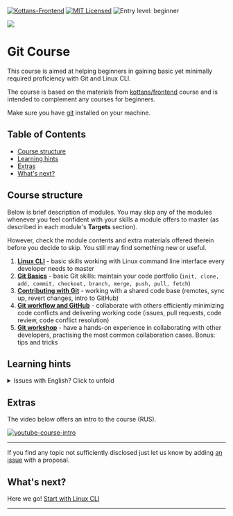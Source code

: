[![Kottans-Frontend][badge-kottans]][kottans-git]
[![MIT Licensed][badge-mit]][license]
![Entry level: beginner][badge-beginner]

<img src="./img/git-banner-1020x175.png" style="max-width: 100%; margin-left: auto; margin-right: auto;" />

# Git Course

This course is aimed at helping beginners in gaining basic yet minimally
required proficiency with Git and Linux CLI.

The course is based on the materials from
[kottans/frontend](https://github.com/kottans/frontend/blob/master/contents.md)
course and is intended to complement any courses for beginners.

Make sure you have [git](https://git-scm.com/downloads) installed on your machine.

<!-- START doctoc generated TOC please keep comment here to allow auto update -->
<!-- DON'T EDIT THIS SECTION, INSTEAD RE-RUN doctoc TO UPDATE -->
## Table of Contents

- [Course structure](#course-structure)
- [Learning hints](#learning-hints)
- [Extras](#extras)
- [What's next?](#whats-next)

<!-- END doctoc generated TOC please keep comment here to allow auto update -->
<!-- generated with [DocToc](https://github.com/thlorenz/doctoc) -->

## Course structure

Below is brief description of modules. You may skip any of the
modules whenever you feel confident with your skills a module
offers to master (as described in each module's **Targets**
section).

However, check the module contents and extra materials offered
therein before you decide to skip. You still may find something
new or useful.

1. [**Linux CLI**](./modules/linux-cli.md) - 
   basic skills working with Linux command line
   interface every developer needs to master
1. [**Git Basics**](./modules/git-basics.md) - 
   basic Git skills: maintain your code portfolio
   (`init, clone, add, commit, checkout, branch, merge, push, pull, fetch`)
1. [**Contributing with Git**](./modules/git-collaboration.md) - 
   working with a shared code base
   (remotes, sync up, revert changes, intro to GitHub)
1. [**Git workflow and GitHub**](./modules/git-workflow-github.md) - 
   collaborate with others
   efficiently minimizing code conflicts and delivering
   working code
   (issues, pull requests, code review, code conflict resolution)
1. [**Git workshop**](./modules/git-workshop.md) - 
   have a hands-on experience in collaborating with other developers,
   practising the most common collaboration cases. Bonus: tips and tricks

## Learning hints

<details><summary>Issues with English? Click to unfold</summary>
<p>

You may resort to subtitles/closed captions and
to auto-translated subtitles in particular if you feel
it would help you to master the video course better.

![youtube-CC-guide](./img/youtube-captions.png)

Employ Google Translate for textual materials.

</p>
</details>

## Extras

The video below offers an intro to the course (RUS).

[![youtube-course-intro](./img/youtube-intro.png)](https://youtu.be/jmb5YsACP5U)

---

If you find any topic not sufficiently disclosed just let us know by adding
[an issue](https://github.com/kottans/git-course/issues) with a proposal.
   
## What's next?

Here we go! [Start with Linux CLI](./modules/linux-cli.md)

---

[badge-kottans]: https://img.shields.io/badge/%3D(%5E.%5E)%3D-git-yellow.svg
[kottans-git]: https://github.com/kottans/git-course

[badge-mit]: https://img.shields.io/badge/License-MIT-blue.svg
[license]: https://github.com/kottans/git-course/blob/master/LICENSE.md

[badge-beginner]: https://img.shields.io/badge/Entry%20level-beginner-brightgreen.svg
